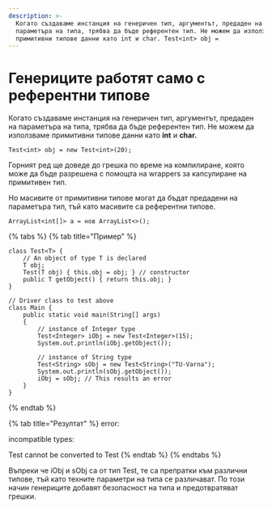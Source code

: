 ```yaml
---
description: >-
  Когато създаваме инстанция на генеричен тип, аргументът, предаден на
  параметъра на типа, трябва да бъде референтен тип. Не можем да използваме
  примитивни типове данни като int и char. Test<int> obj =
---
```


# Генериците работят само с референтни типове

Когато създаваме инстанция на генеричен тип, аргументът, предаден на параметъра на типа, трябва да бъде референтен тип. Не можем да използваме примитивни типове данни като **int** и **char.**

```
Test<int> obj = new Test<int>(20); 
```

Горният ред ще доведе до грешка по време на компилиране, която може да бъде разрешена с помощта на wrappers за капсулиране на примитивен тип.&#x20;

Но масивите от примитивни типове могат да бъдат предадени на параметъра тип, тъй като масивите са референтни типове.

```
ArrayList<int[]> a = нов ArrayList<>();
```

{% tabs %}
{% tab title="Пример" %}
```
class Test<T> {
	// An object of type T is declared
	T obj;
	Test(T obj) { this.obj = obj; } // constructor
	public T getObject() { return this.obj; }
}

// Driver class to test above
class Main {
	public static void main(String[] args)
	{
		// instance of Integer type
		Test<Integer> iObj = new Test<Integer>(15);
		System.out.println(iObj.getObject());

		// instance of String type
		Test<String> sObj = new Test<String>("TU-Varna");
		System.out.println(sObj.getObject());
		iObj = sObj; // This results an error
	}
}

```
{% endtab %}

{% tab title="Резултат" %}
error:

&#x20;incompatible types:

&#x20;Test cannot be converted to Test
{% endtab %}
{% endtabs %}

Въпреки че iObj и sObj са от тип Test, те са препратки към различни типове, тъй като техните параметри на типа се различават. По този начин генериците добавят безопасност на типа и предотвратяват грешки.
